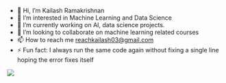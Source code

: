 - 👋 Hi, I’m Kailash Ramakrishnan 
- 👀 I’m interested in Machine Learning and Data Science
- 🌱 I’m currently working on AI, data science projects.
- 💞️ I’m looking to collaborate on machine learning related courses
- 📫 How to reach me reachkailash03@gmail.com
- ⚡ Fun fact: I always run the same code again without fixing a single line hoping the error fixes itself

<!---
Mildsauce9/Mildsauce9 is a ✨ special ✨ repository because its `README.md` (this file) appears on your GitHub profile.
You can click the Preview link to take a look at your changes.
--->
![](https://leetcard.jacoblin.cool/Mildsauce9?ext=heatmap)
